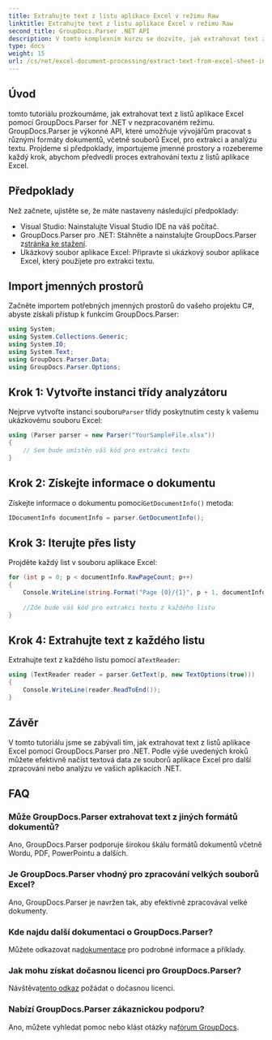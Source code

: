 ```yaml
---
title: Extrahujte text z listu aplikace Excel v režimu Raw
linktitle: Extrahujte text z listu aplikace Excel v režimu Raw
second_title: GroupDocs.Parser .NET API
description: V tomto komplexním kurzu se dozvíte, jak extrahovat text z listů aplikace Excel pomocí GroupDocs.Parser for .NET. Stáhněte a spusťte analýzu.
type: docs
weight: 15
url: /cs/net/excel-document-processing/extract-text-from-excel-sheet-in-raw-mode/
---
```

## Úvod
tomto tutoriálu prozkoumáme, jak extrahovat text z listů aplikace Excel pomocí GroupDocs.Parser for .NET v nezpracovaném režimu. GroupDocs.Parser je výkonné API, které umožňuje vývojářům pracovat s různými formáty dokumentů, včetně souborů Excel, pro extrakci a analýzu textu. Projdeme si předpoklady, importujeme jmenné prostory a rozebereme každý krok, abychom předvedli proces extrahování textu z listů aplikace Excel.
## Předpoklady
Než začnete, ujistěte se, že máte nastaveny následující předpoklady:
- Visual Studio: Nainstalujte Visual Studio IDE na váš počítač.
-  GroupDocs.Parser pro .NET: Stáhněte a nainstalujte GroupDocs.Parser z[stránka ke stažení](https://releases.groupdocs.com/parser/net/).
- Ukázkový soubor aplikace Excel: Připravte si ukázkový soubor aplikace Excel, který použijete pro extrakci textu.

## Import jmenných prostorů
Začněte importem potřebných jmenných prostorů do vašeho projektu C#, abyste získali přístup k funkcím GroupDocs.Parser:
```csharp
using System;
using System.Collections.Generic;
using System.IO;
using System.Text;
using GroupDocs.Parser.Data;
using GroupDocs.Parser.Options;
```
## Krok 1: Vytvořte instanci třídy analyzátoru
 Nejprve vytvořte instanci souboru`Parser` třídy poskytnutím cesty k vašemu ukázkovému souboru Excel:
```csharp
using (Parser parser = new Parser("YourSampleFile.xlsx"))
{
    // Sem bude umístěn váš kód pro extrakci textu
}
```
## Krok 2: Získejte informace o dokumentu
 Získejte informace o dokumentu pomocí`GetDocumentInfo()` metoda:
```csharp
IDocumentInfo documentInfo = parser.GetDocumentInfo();
```
## Krok 3: Iterujte přes listy
Projděte každý list v souboru aplikace Excel:
```csharp
for (int p = 0; p < documentInfo.RawPageCount; p++)
{
    Console.WriteLine(string.Format("Page {0}/{1}", p + 1, documentInfo.RawPageCount));
    
    //Zde bude váš kód pro extrakci textu z každého listu
}
```
## Krok 4: Extrahujte text z každého listu
 Extrahujte text z každého listu pomocí a`TextReader`:
```csharp
using (TextReader reader = parser.GetText(p, new TextOptions(true)))
{
    Console.WriteLine(reader.ReadToEnd());
}
```

## Závěr
V tomto tutoriálu jsme se zabývali tím, jak extrahovat text z listů aplikace Excel pomocí GroupDocs.Parser pro .NET. Podle výše uvedených kroků můžete efektivně načíst textová data ze souborů aplikace Excel pro další zpracování nebo analýzu ve vašich aplikacích .NET.

## FAQ
### Může GroupDocs.Parser extrahovat text z jiných formátů dokumentů?
Ano, GroupDocs.Parser podporuje širokou škálu formátů dokumentů včetně Wordu, PDF, PowerPointu a dalších.
### Je GroupDocs.Parser vhodný pro zpracování velkých souborů Excel?
Ano, GroupDocs.Parser je navržen tak, aby efektivně zpracovával velké dokumenty.
### Kde najdu další dokumentaci o GroupDocs.Parser?
 Můžete odkazovat na[dokumentace](https://reference.groupdocs.com/parser/net/) pro podrobné informace a příklady.
### Jak mohu získat dočasnou licenci pro GroupDocs.Parser?
 Návštěva[tento odkaz](https://purchase.groupdocs.com/temporary-license/) požádat o dočasnou licenci.
### Nabízí GroupDocs.Parser zákaznickou podporu?
Ano, můžete vyhledat pomoc nebo klást otázky na[fórum GroupDocs](https://forum.groupdocs.com/c/parser/17).